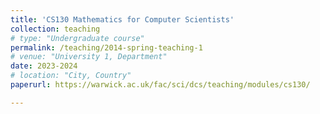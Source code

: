 ```yaml
---
title: 'CS130 Mathematics for Computer Scientists'
collection: teaching
# type: "Undergraduate course"
permalink: /teaching/2014-spring-teaching-1
# venue: "University 1, Department"
date: 2023-2024
# location: "City, Country"
paperurl: https://warwick.ac.uk/fac/sci/dcs/teaching/modules/cs130/

---
```


<!-- This is a description of a teaching experience. You can use markdown like any other post.

Heading 1
======

Heading 2
======

Heading 3
====== -->
